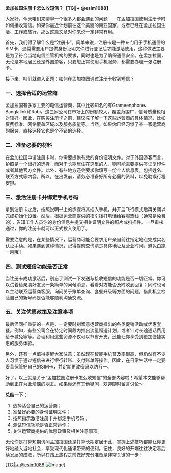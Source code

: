 **孟加拉国注册卡怎么收短信？【TG💪+ @esim1088】**

大家好，今天咱们来聊聊一个很多人都会遇到的问题——在孟加拉国使用注册卡时如何接收短信。如果你最近计划前往这个美丽的南亚国家，或者已经在孟加拉国生活、工作或旅行，那么这篇文章对你来说一定非常有用。

首先，我们得了解什么是“注册卡”。简单来说，注册卡是一种专门用于手机通信的SIM卡，通常需要用户提供身份证明文件进行登记后才能激活使用。这种做法主要是为了符合当地电信监管机构的要求，同时也是为了确保通信安全。在孟加拉国，无论是本地居民还是外国游客，只要想正常使用手机服务，都需要办理一张注册卡。

接下来，咱们就进入正题：如何在孟加拉国通过注册卡收到短信？

### **一、选择合适的运营商**
孟加拉国有多家主要的电信运营商，其中比较知名的有Grameenphone、Banglalink和Robi。这三家公司在市场上的份额较大，覆盖范围广，信号质量也相对较好。因此，在购买注册卡之前，建议先了解一下这些运营商的具体情况，比如资费标准、网络覆盖区域以及服务质量等。当然，如果你已经习惯了某一家运营商的服务，直接选择它也是个不错的选择。

### **二、准备必要的材料**
在孟加拉国申请注册卡时，你需要提供有效的身份证明文件。对于外国游客而言，护照是一个很好的选择；而对于长期居住在这里的人，则可能需要提供签证复印件或者其他官方文件。此外，有些地方还会要求你填写一份个人信息表，包括姓名、联系方式等内容。所以，在出发前，请务必准备好所有必需的资料，以免耽误行程安排。

### **三、激活注册卡并绑定手机号码**
拿到注册卡之后，按照说明书上的步骤将其插入手机，并开启飞行模式后再关闭以完成初始化设置。然后，根据运营商提供的指引拨打电话给客服热线（通常是免费的），告知工作人员你的身份信息并提交相关证明文件的照片或扫描件。一旦审核通过，你的注册卡就可以正式投入使用了。

需要注意的是，在某些情况下，运营商可能会要求用户亲自前往指定地点完成实名认证手续。如果遇到这种情况，记得提前查询清楚具体地址及营业时间，避免白跑一趟哦！

### **四、测试短信功能是否正常**
当注册卡成功激活后，别忘了测试一下发送与接收短信的功能是否一切正常。你可以试着给亲朋好友发一条简单的问候消息，看看对方能否及时收到回复；同时也可以主动联系运营商客服，询问关于账单查询、套餐升级等方面的问题，借此机会检验自己的新号码是否能够顺利沟通交流。

### **五、关注优惠政策及注意事项**
最后但同样重要的一点是，一定要时刻留意运营商推出的各类促销活动或优惠套餐。例如，有些公司会在特定时间段内推出流量赠送计划，或者针对长途通话费用给予减免等等。合理利用这些资源不仅可以节省开支，还能让你享受到更加便捷实惠的服务体验。

另外，还有一点值得提醒大家注意：虽然现在智能手机普及率很高，但仍然有不少人习惯于通过短信来进行银行转账、支付账单等操作。因此，在日常生活中一定要妥善保管好自己的SIM卡，并定期更改密码以防万一。

好了，以上就是关于“孟加拉国注册卡怎么收短信”的全部内容啦！希望本文能够帮助到正在为此烦恼的朋友。如果你还有其他疑问，欢迎随时留言讨论～

**总结一下：**
1. 选择适合自己的运营商；
2. 准备好必要的身份证明文件；
3. 按照指示激活注册卡并绑定手机号码；
4. 测试短信功能是否正常运作；
5. 关注运营商提供的优惠政策及相关注意事项。

无论你是打算短期访问孟加拉国还是打算长期定居于此，掌握上述技巧都能让你更好地融入当地社会，享受现代化通讯带来的便利。记住，良好的开端往往决定着后续发展的成败，所以在踏上旅程之前做好充分准备是非常关键的一步！

[[TG💪+ @esim1088](https://t.me/s/esim1088) ![Image](https://i.postimg.cc/4NQfJmqS/Snipaste-2025-05-13-00-14-12.png)]
